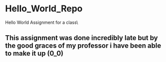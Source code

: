 # Hello_World_Repo
Hello World Assignment for a class\
## This assignment was done incredibly late but by the good graces of my professor i have been able to make it up (0_0)
